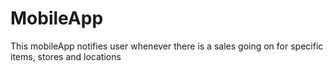 # MobileApp
This mobileApp notifies user whenever there is a sales going on for specific items, stores and locations 
